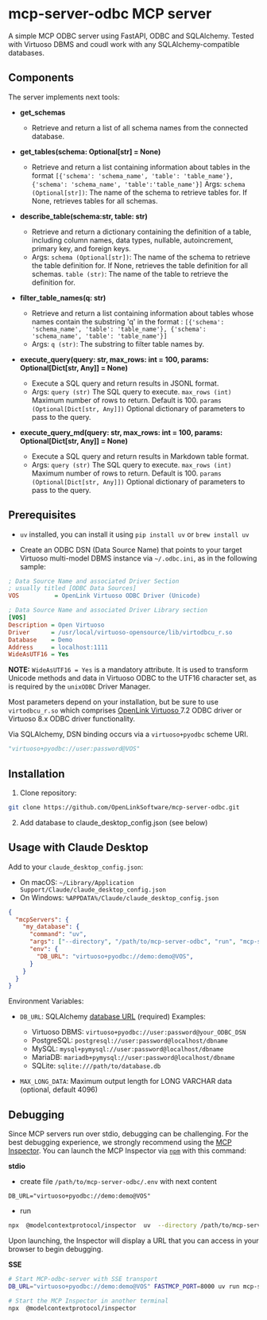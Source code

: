 # mcp-server-odbc MCP server

A simple MCP ODBC server using FastAPI, ODBC and SQLAlchemy.
Tested with Virtuoso DBMS and coudl work with any SQLAlchemy-compatible databases.
  
## Components

The server implements next tools:

-  **get_schemas**
	- Retrieve and return a list of all schema names from the connected database.

-  **get_tables(schema: Optional[str] = None)**
	- Retrieve and return a list containing information about tables in the format
   `[{'schema': 'schema_name', 'table': 'table_name'}, {'schema': 'schema_name', 'table':'table_name'}]`
      Args:
      `schema (Optional[str])`: The name of the schema to retrieve tables for. If None, retrieves tables for all schemas.

- **describe_table(schema:str, table: str)**
	- Retrieve and return a dictionary containing the definition of a table, including column names, data types, nullable,  autoincrement, primary key, and foreign keys.
	- Args:
	`schema (Optional[str])`: The name of the schema to retrieve the table definition for. If None, retrieves the table definition for all schemas.
	`table (str)`: The name of the table to retrieve the definition for.

- **filter_table_names(q: str)**
	- Retrieve and return a list containing information about tables whose names contain the substring 'q' in the format :
`[{'schema': 'schema_name', 'table': 'table_name'}, {'schema': 'schema_name', 'table': 'table_name'}]`
	- Args:
	`q (str)`: The substring to filter table names by.

- **execute_query(query: str, max_rows: int = 100, params: Optional[Dict[str, Any]] = None)**
	- Execute a SQL query and return results in JSONL format.
	- Args:
		`query (str)`  The SQL query to execute.
		`max_rows (int)` Maximum number of rows to return. Default is 100.
		`params (Optional[Dict[str, Any]])`  Optional dictionary of parameters to pass to the query.

- **execute_query_md(query: str, max_rows: int = 100, params: Optional[Dict[str, Any]] = None)**
	- Execute a SQL query and return results in Markdown table format.
	- Args:
		`query (str)`  The SQL query to execute.
		`max_rows (int)` Maximum number of rows to return. Default is 100.
		`params (Optional[Dict[str, Any]])`  Optional dictionary of parameters to pass to the query.

## Prerequisites

 - `uv` installed, you can install it using `pip install uv` or `brew install uv`

- Create an ODBC DSN (Data Source Name) that points to your target Virtuoso multi-model DBMS instance via `~/.odbc.ini`, as in the following sample:

```ini
; Data Source Name and associated Driver Section
; usually titled [ODBC Data Sources]
VOS          = OpenLink Virtuoso ODBC Driver (Unicode)

; Data Source Name and associated Driver Library section
[VOS]
Description = Open Virtuoso
Driver      = /usr/local/virtuoso-opensource/lib/virtodbcu_r.so
Database    = Demo
Address     = localhost:1111
WideAsUTF16 = Yes
```
**NOTE:** 
`WideAsUTF16 = Yes` is a mandatory attribute. It is used to transform Unicode methods and data in Virtuoso ODBC to the UTF16 character set, as is required by the `unixODBC` Driver Manager. 

Most parameters depend on your installation, but be sure to use `virtodbcu_r.so` which comprises [OpenLink Virtuoso ](https://virtuoso.openlinksw.com) 7.2 ODBC driver or Virtuoso 8.x ODBC driver functionality.

Via SQLAlchemy, DSN binding occurs via a `virtuoso+pyodbc` scheme URI. 
```python
"virtuoso+pyodbc://user:password@VOS"
```


## Installation

1. Clone repository:
```bash
git clone https://github.com/OpenLinkSoftware/mcp-server-odbc.git
```
2. Add database to claude_desktop_config.json (see below)


## Usage with Claude Desktop

Add to your `claude_desktop_config.json`:

   - On macOS: `~/Library/Application Support/Claude/claude_desktop_config.json`
   - On Windows: `%APPDATA%/Claude/claude_desktop_config.json`

```json
{
  "mcpServers": {
    "my_database": {
      "command": "uv",
      "args": ["--directory", "/path/to/mcp-server-odbc", "run", "mcp-server-odbc"],
      "env": {
        "DB_URL": "virtuoso+pyodbc://demo:demo@VOS",
      }
    }
  }
}
```

Environment Variables:

- `DB_URL`: SQLAlchemy [database URL](https://docs.sqlalchemy.org/en/20/core/engines.html#database-urls) (required)
  Examples:
  - Virtuoso DBMS: `virtuoso+pyodbc://user:password@your_ODBC_DSN`
  - PostgreSQL: `postgresql://user:password@localhost/dbname`
  - MySQL: `mysql+pymysql://user:password@localhost/dbname`
  - MariaDB: `mariadb+pymysql://user:password@localhost/dbname`
  - SQLite: `sqlite:///path/to/database.db`
  
- `MAX_LONG_DATA`: Maximum output length for LONG VARCHAR data (optional, default 4096)



## Debugging

Since MCP servers run over stdio, debugging can be challenging. For the best debugging
experience, we strongly recommend using the [MCP Inspector](https://github.com/modelcontextprotocol/inspector).
You can launch the MCP Inspector via [`npm`](https://docs.npmjs.com/downloading-and-installing-node-js-and-npm) with this command:

**stdio**
- create file `/path/to/mcp-server-odbc/.env`  with next content
```
DB_URL="virtuoso+pyodbc://demo:demo@VOS" 
```
- run
```bash
npx  @modelcontextprotocol/inspector  uv  --directory /path/to/mcp-server-odbc  run  mcp-server-odbc
```

Upon launching, the Inspector will display a URL that you can access in your browser to begin debugging.

**SSE**
```bash
# Start MCP-odbc-server with SSE transport
DB_URL="virtuoso+pyodbc://demo:demo@VOS" FASTMCP_PORT=8000 uv run mcp-server-odbc --transport sse

# Start the MCP Inspector in another terminal
npx  @modelcontextprotocol/inspector
```

